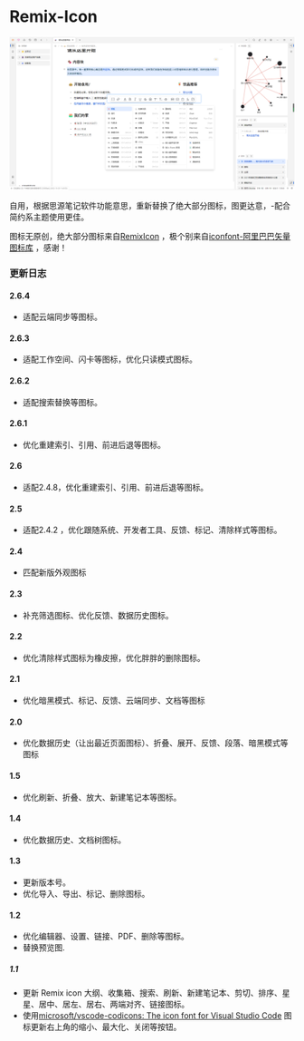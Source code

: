 # Remix-Icon

![preview](https://github.com/mozhux/Remix-icon/blob/master/preview.png)

自用，根据思源笔记软件功能意思，重新替换了绝大部分图标，图更达意，-配合简约系主题使用更佳。

图标无原创，绝大部分图标来自[RemixIcon](https://github.com/Remix-Design/remixicon#usage) ，极个别来自[iconfont-阿里巴巴矢量图标库](https://www.iconfont.cn/) ，感谢！


### 更新日志
#### 2.6.4
* 适配云端同步等图标。
#### 2.6.3
* 适配工作空间、闪卡等图标，优化只读模式图标。

#### 2.6.2
* 适配搜索替换等图标。

#### 2.6.1
* 优化重建索引、引用、前进后退等图标。
  
#### 2.6
* 适配2.4.8，优化重建索引、引用、前进后退等图标。
  
#### 2.5
* 适配2.4.2 ，优化跟随系统、开发者工具、反馈、标记、清除样式等图标。
  
#### 2.4
* 匹配新版外观图标
  
#### 2.3
* 补充筛选图标、优化反馈、数据历史图标。
  
#### 2.2
* 优化清除样式图标为橡皮擦，优化胖胖的删除图标。
  
#### 2.1
* 优化暗黑模式、标记、反馈、云端同步、文档等图标
  
#### 2.0
* 优化数据历史（让出最近页面图标）、折叠、展开、反馈、段落、暗黑模式等图标

#### 1.5
* 优化刷新、折叠、放大、新建笔记本等图标。
#### 1.4

* 优化数据历史、文档树图标。
#### 1.3

* 更新版本号。
* 优化导入、导出、标记、删除图标。
#### 1.2

* 优化编辑器、设置、链接、PDF、删除等图标。
* 替换预览图.

##### 1.1

* 更新 Remix icon 大纲、收集箱、搜索、刷新、新建笔记本、剪切、排序、星星、居中、居左、居右、两端对齐、链接图标。
* 使用[microsoft/vscode-codicons: The icon font for Visual Studio Code](https://github.com/microsoft/vscode-codicons) 图标更新右上角的缩小、最大化、关闭等按钮。